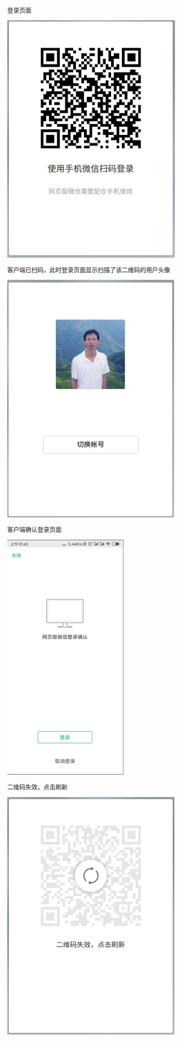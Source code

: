登录页面

![Alt text](img/登录.jpg)

客户端已扫码，此时登录页面显示扫描了该二维码的用户头像

![Alt text](img/客户端已扫码.jpg)

客户端确认登录页面

![Alt text](img/客户端确认登录页面.jpg?v=1)

二维码失效，点击刷新

![Alt text](img/二维码失效，点击刷新.jpg)
